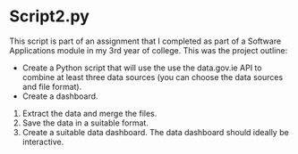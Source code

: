 # Script2.py

This script is part of an assignment that I completed as part of a Software Applications module in my 3rd year of college. This was the project outline:

- Create a Python script that will use the use the data.gov.ie API to combine at least
three data sources (you can choose the data sources and file format). 
- Create a dashboard. 

1. Extract the data and merge the files.
2. Save the data in a suitable format.
3. Create a suitable data dashboard. The data dashboard should ideally be interactive. 

